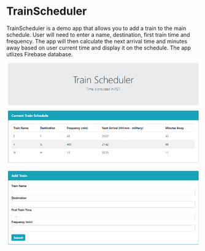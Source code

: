 # TrainScheduler

TrainScheduler is a demo app that allows you to add a train to the main schedule. User will need to enter a name, destination, first train time and frequency. The app will then calculate the next arrival time and minutes away based on user current time and display it on the schedule. The app utlizes Firebase database. 

![Screenshot](images/screenshot-1.PNG)
